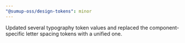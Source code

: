 ```yaml
---
"@sumup-oss/design-tokens": minor
---
```


Updated several typography token values and replaced the component-specific letter spacing tokens with a unified one.
